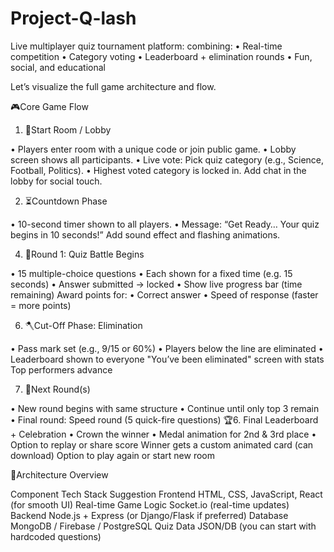 # Project-Q-lash

Live multiplayer quiz tournament platform:
combining:
• Real-time competition
• Category voting
• Leaderboard + elimination rounds
• Fun, social, and educational

Let’s visualize the full game architecture and flow.

🎮Core Game Flow

1. 🏁Start Room / Lobby

• Players enter room with a unique code or join public game.
• Lobby screen shows all participants.
• Live vote: Pick quiz category (e.g., Science, Football, Politics).
• Highest voted category is locked in.
 Add chat in the lobby for social touch.
 
2. ⏳Countdown Phase
   
• 10-second timer shown to all players.
• Message: “Get Ready… Your quiz begins in 10 seconds!”
 Add sound effect and flashing animations.
 
4. 🧩Round 1: Quiz Battle Begins
   
• 15 multiple-choice questions
• Each shown for a fixed time (e.g. 15 seconds)
• Answer submitted → locked
• Show live progress bar (time remaining)
 Award points for:
• Correct answer
• Speed of response (faster = more points)

6. 🪓Cut-Off Phase: Elimination

• Pass mark set (e.g., 9/15 or 60%)
• Players below the line are eliminated
• Leaderboard shown to everyone
 "You’ve been eliminated" screen with stats
 Top performers advance

7. 🔁Next Round(s)

• New round begins with same structure
• Continue until only top 3 remain
• Final round: Speed round (5 quick-fire questions)
🏆6. Final Leaderboard + Celebration
• Crown the winner
• Medal animation for 2nd & 3rd place
• Option to replay or share score
 Winner gets a custom animated card (can download)
 Option to play again or start new room

📐Architecture Overview

Component Tech Stack Suggestion
Frontend HTML, CSS, JavaScript, React (for smooth UI)
Real-time Game
Logic
Socket.io (real-time updates)
Backend Node.js + Express (or Django/Flask if preferred)
Database MongoDB / Firebase / PostgreSQL
Quiz Data
JSON/DB (you can start with hardcoded
questions)
